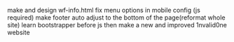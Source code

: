make and design wf-info.html
fix menu options in mobile config (js required)
make footer auto adjust to the bottom of the page(reformat whole site)
learn bootstrapper before js
then make a new and improved 1nvalid0ne website
